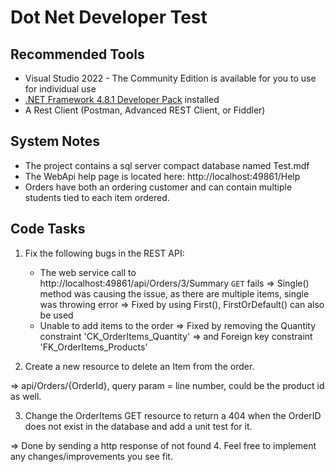 # Dot Net Developer Test

## Recommended Tools

* Visual Studio 2022 - The Community Edition is available for you to use for individual use
* [.NET Framework 4.8.1 Developer Pack](https://dotnet.microsoft.com/en-us/download/visual-studio-sdks?cid=getdotnetsdk) installed 
* A Rest Client (Postman, Advanced REST Client, or Fiddler)

## System Notes

* The project contains a sql server compact database named Test.mdf
* The WebApi help page is located here: http://localhost:49861/Help
* Orders have both an ordering customer and can contain multiple students tied to each item ordered.

## Code Tasks

1. Fix the following bugs in the REST API:
    * The web service call to http://localhost:49861/api/Orders/3/Summary `GET` fails
     => Single() method was causing the issue, as there are multiple items, single was throwing error
     => Fixed by using First(), FirstOrDefault() can also be used
    * Unable to add items to the order
     => Fixed by removing the Quantity constraint 'CK_OrderItems_Quantity' 
     => and Foreign key constraint 'FK_OrderItems_Products'

2. Create a new resource to delete an Item from the order.

=> api/Orders/{OrderId}, query param = line number, could be the product id as well.

3. Change the OrderItems GET resource to return a 404 when the OrderID does not exist in the database and add a unit test for it.

=> Done by sending a http response of not found
4. Feel free to implement any changes/improvements you see fit.
